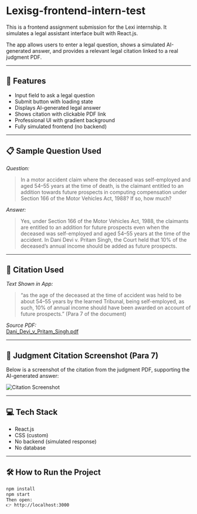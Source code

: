 # Lexisg-frontend-intern-test

This is a frontend assignment submission for the Lexi internship. It simulates a legal assistant interface built with React.js.

The app allows users to enter a legal question, shows a simulated AI-generated answer, and provides a relevant legal citation linked to a real judgment PDF.

---

## 🚀 Features

- Input field to ask a legal question
- Submit button with loading state
- Displays AI-generated legal answer
- Shows citation with clickable PDF link
- Professional UI with gradient background
- Fully simulated frontend (no backend)

---

## 📋 Sample Question Used

*Question:*

> In a motor accident claim where the deceased was self-employed and aged 54–55 years at the time of death, is the claimant entitled to an addition towards future prospects in computing compensation under Section 166 of the Motor Vehicles Act, 1988? If so, how much?

*Answer:*

> Yes, under Section 166 of the Motor Vehicles Act, 1988, the claimants are entitled to an addition for future prospects even when the deceased was self-employed and aged 54–55 years at the time of the accident. In Dani Devi v. Pritam Singh, the Court held that 10% of the deceased’s annual income should be added as future prospects.

---

## 🔗 Citation Used

*Text Shown in App:*

> “as the age of the deceased at the time of accident was held to be about 54–55 years by the learned Tribunal, being self-employed, as such, 10% of annual income should have been awarded on account of future prospects.” (Para 7 of the document)

*Source PDF:*  
[Dani_Devi_v_Pritam_Singh.pdf](https://lexisingapore-my.sharepoint.com/:b:/g/personal/harshit_lexi_sg/EdOegeiR_gdBvQxdyW4xE6oBCDgj5E4Bo5wjvhPHpqgIuQ?e=TEu4vz)

---

## 📸 Judgment Citation Screenshot (Para 7)

Below is a screenshot of the citation from the judgment PDF, supporting the AI-generated answer:

![Citation Screenshot](./citation-para7.png)

---

## 💻 Tech Stack

- React.js
- CSS (custom)
- No backend (simulated response)
- No database

---

## 🛠 How to Run the Project

```bash
npm install
npm start
Then open:
👉 http://localhost:3000